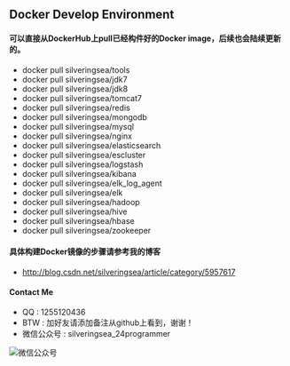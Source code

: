 ## Docker Develop Environment

#### 可以直接从DockerHub上pull已经构件好的Docker image，后续也会陆续更新的。

- docker pull silveringsea/tools
- docker pull silveringsea/jdk7
- docker pull silveringsea/jdk8
- docker pull silveringsea/tomcat7
- docker pull silveringsea/redis
- docker pull silveringsea/mongodb
- docker pull silveringsea/mysql
- docker pull silveringsea/nginx
- docker pull silveringsea/elasticsearch
- docker pull silveringsea/escluster
- docker pull silveringsea/logstash
- docker pull silveringsea/kibana
- docker pull silveringsea/elk_log_agent
- docker pull silveringsea/elk
- docker pull silveringsea/hadoop
- docker pull silveringsea/hive
- docker pull silveringsea/hbase
- docker pull silveringsea/zookeeper

#### 具体构建Docker镜像的步骤请参考我的博客
- http://blog.csdn.net/silveringsea/article/category/5957617

#### Contact Me
- QQ : 1255120436
- BTW : 加好友请添加备注从github上看到，谢谢！
- 微信公众号 : silveringsea_24programmer

![微信公众号](http://img.blog.csdn.net/20160810233523766?watermark/2/text/aHR0cDovL2Jsb2cuY3Nkbi5uZXQv/font/5a6L5L2T/fontsize/400/fill/I0JBQkFCMA==/dissolve/70/gravity/Center)

